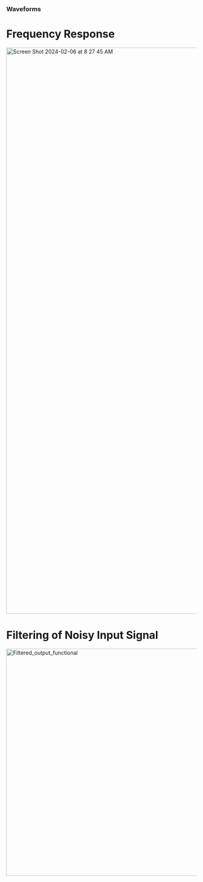 ### Waveforms

# Frequency Response
<img width="1498" alt="Screen Shot 2024-02-06 at 8 27 45 AM" src="https://github.com/TristanRobitaille/ECE532-project/assets/73756462/8948ac1e-f245-4e21-b6c9-e78a4a9b65ba">

# Filtering of Noisy Input Signal
<img width="601" alt="Filtered_output_functional" src="https://github.com/TristanRobitaille/ECE532-project/assets/73756462/0d62ba3e-b60b-4680-ae42-465ccacd749c">
